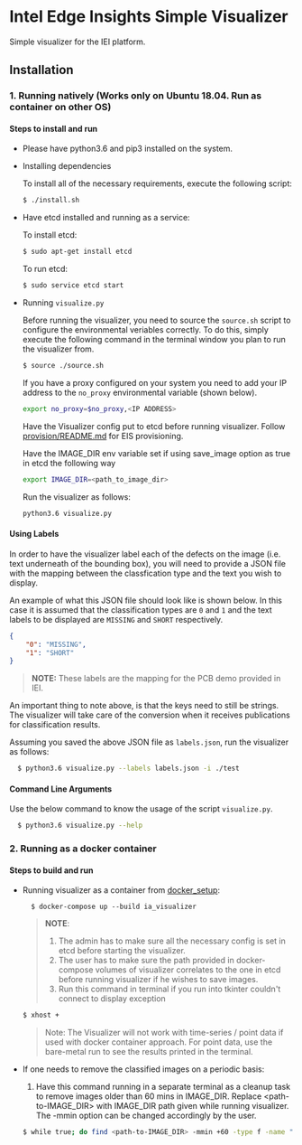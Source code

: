 # Intel Edge Insights Simple Visualizer
Simple visualizer for the IEI platform.

## Installation

### 1. Running natively (Works only on Ubuntu 18.04. Run as container on other OS)

#### Steps to install and run

* Please have python3.6 and pip3 installed on the system.

* Installing dependencies

  To install all of the necessary requirements, execute the following script:

  ```sh
  $ ./install.sh
  ```

* Have etcd installed and running as a service:

  To install etcd:

  ```sh
  $ sudo apt-get install etcd
  ```

  To run etcd:

  ```sh
  $ sudo service etcd start
  ```

* Running `visualize.py`

  Before running the visualizer, you need to source the `source.sh` script to
  configure the environmental veriables correctly. To do this, simply execute
  the following command in the terminal window you plan to run the visualizer
  from.

  ```sh
  $ source ./source.sh
  ```

  If you have a proxy configured on your system you need to add your IP address
  to the `no_proxy` environmental variable (shown below).

  ```sh
  export no_proxy=$no_proxy,<IP ADDRESS>
  ```

  Have the Visualizer config put to etcd before running visualizer. Follow 
  [provision/README.md](../../docker_setup/provision/README.md) for EIS provisioning.

  Have the IMAGE_DIR env variable set if using save_image option as true in etcd
  the following way

  ```sh
  export IMAGE_DIR=<path_to_image_dir>
  ```

  Run the visualizer as follows:

    ```sh
    python3.6 visualize.py
    ```

#### Using Labels

In order to have the visualizer label each of the defects on the image (i.e.
text underneath of the bounding box), you will need to provide a JSON file with
the mapping between the classfication type and the text you wish to display.

An example of what this JSON file should look like is shown below. In this case
it is assumed that the classification types are `0` and `1` and the text labels
to be displayed are `MISSING` and `SHORT` respectively.

```json
{
    "0": "MISSING",
    "1": "SHORT"
}
```
> **NOTE:** These labels are the mapping for the PCB demo provided in IEI.

An important thing to note above, is that the keys need to still be strings.
The visualizer will take care of the conversion when it receives publications
for classification results.

Assuming you saved the above JSON file as `labels.json`, run the visualizer
as follows:

```sh
  $ python3.6 visualize.py --labels labels.json -i ./test
```

#### Command Line Arguments
Use the below command to know the usage of the script `visualize.py`.

```sh
  $ python3.6 visualize.py --help
```

### 2. Running as a docker container

#### Steps to build and run

* Running visualizer as a container from [docker_setup](../../docker_setup):

  ```
    $ docker-compose up --build ia_visualizer
  ```

  > **NOTE**:
  > 1. The admin has to make sure all the necessary config is set in etcd before starting the visualizer.
  > 2. The user has to make sure the path provided in docker-compose volumes of visualizer correlates to the one in etcd before running visualizer if he wishes to save images.
  > 3. Run this command in terminal if you run into tkinter couldn't connect to display exception
    
    ```sh
    $ xhost +
    ```

    > Note: The Visualizer will not work with time-series / point data if used with docker container approach.
    > For point data, use the bare-metal run to see the results printed in the terminal.

* If one needs to remove the classified images on a periodic basis:

  1. Have this command running in a separate terminal as a cleanup task to remove images older than 60 mins in IMAGE_DIR. Replace <path-to-IMAGE_DIR> with IMAGE_DIR path given while running visualizer. The -mmin option can be changed accordingly by the user.

    ```sh
    $ while true; do find <path-to-IMAGE_DIR> -mmin +60 -type f -name "*.png" -exec rm -f {} \;;  done
    ```